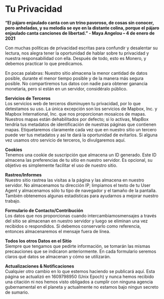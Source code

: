 # Tu Privacidad

**“El pájaro enjaulado canta con un trino pavoroso, de cosas sin conocer, pero anheladas, y su melodía se oye en la distante colina, porque el pájaro enjaulado canta canciones de libertad.” - Maya Angelou – 4 de enero de 2021**

Con muchas políticas de privacidad escritas para confundir y desalentar su lectura, nos alegra tener la oportunidad de hablar sobre tu privacidad y nuestra responsabilidad con ella. Después de todo, esto es Monero, y debemos practicar lo que predicamos.

En pocas palabras: Nuestro sitio almacena la menor cantidad de datos posible, durante el menor tiempo posible y de la manera más segura posible. No compartiremos tus datos con nadie para obtener ganancia monetaria, pero si están en un servidor, considéralo público.

**Servicios de Terceros**  
Los servicios web de terceros disminuyen tu privacidad, por lo que detestamos su uso. La única excepción son los servicios de Mapbox, Inc. y Mapbox International, Inc. que nos proporcionan mosaicos de mapas. Nuestros mapas están dehabilitados por defecto; si lo activas, MapBox tendría tus metadatos de identificación de nuestras páginas que contienen mapas. Etiquetaremos claramente cada vez que en nuestro sitio un tercero puede ver tus metadatos y así te dará la oportunidad de evitarlos. Si alguna vez usamos otro servicio de terceros, lo divulgaremos aquí.

**Cookies**  
Tenemos una cookie de suscripción que almacena un ID generado. Este ID almacena las preferencias de tu sitio en nuestro servidor. Es opcional, su objetivo es simplemente facilitar el uso de nuestro sitio.

**Rastreo/Informes**  
Nuestro sitio rastrea las visitas a la página y las almacena en nuestro servidor. No almacenamos tu dirección IP; limpiamos el texto de tu User Agent y almacenamos sólo tu tipo de navegador y el  tamaño de la pantalla. También obtenemos algunas estadísticas para ayudarnos a mejorar nuestro trabajo.

**Formulario de Contacto/Contribución**  
Los datos que nos proporcionas cuando intercambiamosmensajes a través del sitio se almacenan en nuestro servidor y luego se eliminan una vez recibidos o respondidos. Si debemos conservarlo como referencia, entonces almacenaremos el mensaje fuera de línea.

**Todos los otros Datos en el Sitio**  
Siempre que tengamos que pedirte información, se tomarán las mismas precauciones que se indicaron anteriormente. En cada formulario seremos claros qué datos se almacenan y cómo se utilizarán.

**Actualizaciones & Notificaciones**  
Cualquier otro cambio en lo que estemos haciendo se publicará aquí. Esta página se actualizó en 1609798950 (Unix Epoch) y nunca hemos recibido una citación ni nos hemos visto obligados a cumplir con ninguna agencia gubernamental en el planeta y actualmente no estamos bajo ningun secreto de sumario.
